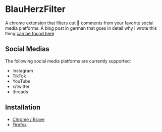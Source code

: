 # BlauHerzFilter

A chrome extension that filters out 💙 comments from your favorite social media platforms. A blog post in german that goes in detail why I wrote this thing [can be found here](https://oliverjessner.at/blog/2024-07-11-blauherzfilter-eine-chrome-extension/)

## Social Medias

The following social media platforms are currently supported:

-   Instagram
-   TikTok
-   YouTube
-   x/twitter
-   threads

## Installation

-   [Chrome / Brave](https://chromewebstore.google.com/detail/blauherzfilter/ekhanknjgoennfolmgpmhfhkfehcgldp?authuser=0&hl=en-GB)
-   [Firefox](https://addons.mozilla.org/en-US/firefox/addon/blauherzfilter/?utm_source=addons.mozilla.org&utm_medium=referral&utm_content=search)
